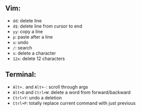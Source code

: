 ## Vim:

- `dd`: delete line
- `d$`: delete line from cursor to end
- `yy`: copy a line
- `p`: paste after a line
- `u`: undo
- `/`: search
- `x`: delete a character
- `12x`: delete 12 characters


## Terminal:

- `Alt+.` and `Alt+-`: scroll through args
- `Alt+D` and `Ctrl+W`: delete a word from forward/backward
- `Ctrl+Y`: undo a deletion
- `Ctrl+P`: totally replace current command with just previous
